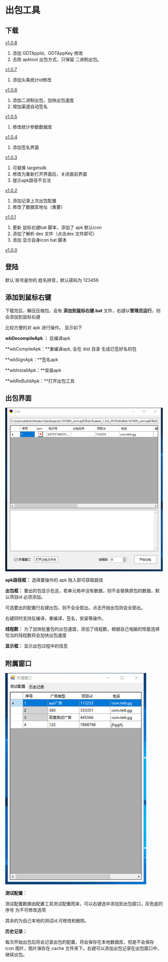 # 出包工具

## 下载

[v1.0.8](http://gui.vigame.cn/createApk/v1.0.8/createApk_1.0.8.zip)

1. 添加 GDTAppId，GDTAppKey 修改
2. 去除 apktool 出包方式，只保留 二进制出包。

[v1.0.7](http://gui.vigame.cn/createApk/v1.0.7/createApk_1.0.7.zip)

1. 添加头条统计id修改 

[v1.0.6](http://gui.vigame.cn/createApk/v1.0.6/createApk_1.0.6.zip)

1. 添加二进制出包，加快出包速度
2. 增加渠道自动签名

[v1.0.5](http://gui.vigame.cn/createApk/v1.0.5/createApk_1.0.5.zip)

1. 修改统计参数数据库

[v1.0.4](http://gui.vigame.cn/createApk/v1.0.4/createApk_1.0.4.zip)

1. 添加签名界面

[v1.0.3](http://gui.vigame.cn/createApk/v1.0.3/createApk_1.0.3.zip)

1. 可替换 targetsdk
2. 修改为重新打开界面后，关闭直前界面
3. 提示apk路径不合法

[v1.0.2](http://gui.vigame.cn/createApk/v1.0.2/createApk_1.0.2.zip)

1. 添加记录上次出包配置
2. 修改了数据库地址（重要）

[v1.0.1](http://gui.vigame.cn/createApk/v1.0.1/createApk_1.0.1.zip)

1. 更新 鼠标右键bat 脚本，添加了 apk 默认icon 
2. 添加了解析 dex 文件（点击dex 文件即可）
3. 添加 显示自身icon bat 脚本

[v1.0.0](http://gui.vigame.cn/createApk/v1.0.0/createApk_1.0.0.zip)

## 登陆

默认 账号是你的 姓名拼音，默认密码为 123456

## 添加到鼠标右键

下载完后，解压压缩包，会有 **添加到鼠标右键.bat** 文件，右键以**管理员运行**，则会添加到鼠标右键

比较方便的对 apk 进行操作。 显示如下

**wbDecompileApk ：** 反编译apk

**wbCompileApk：**重编译apk, 会在 dist 目录 生成已签好名的包

**wbSignApk：**签名apk

**wbInstallApk：**安装apk

**wbReBuildApk：**打开出包工具

## 出包界面

![main](../.gitbook/assets/main%20%281%29.png)

**apk路径框：** 选择要操作的 apk 拖入即可获取路径

**出包框：** 要出的包显示在这，若单元格中没有数据，则不会替换原包的数据，默认项目id 必须添加。

可选要出的配置行右键出包，则不会全部出。点击开始出包则会全部出。

右键同时支持反编译，重编译，签名，安装等操作。

**线程数：** 为了加快批量包的出包速度，添加了线程数，根据自己电脑的性能选择恰当的线程数将会加快出包速度

**显示框：** 显示出包过程中的信息

## 附属窗口

![fsck](../.gitbook/assets/fsck.png)

**测试配置**：

测试配置数据由配置工具测试配置而来，可以右键选中添加到出包窗口，灰色底的序号 为不可修改选项

其余的为自己本地的测试id,可修改和删除。

**历史记录：**

每次开始出包后将会记录出包的配置，将会保存在本地数据库，但是不会保存icon 图片，图片保存在 cache 文件夹下。右键可以添加出包记录在出包窗口中，继续出包。

